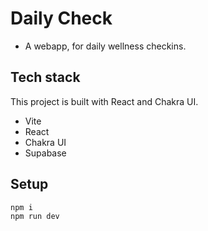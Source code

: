 # Daily Check

- A webapp, for daily wellness checkins.

## Tech stack

This project is built with React and Chakra UI.

- Vite
- React
- Chakra UI
- Supabase

## Setup

```sh
npm i
npm run dev
```
